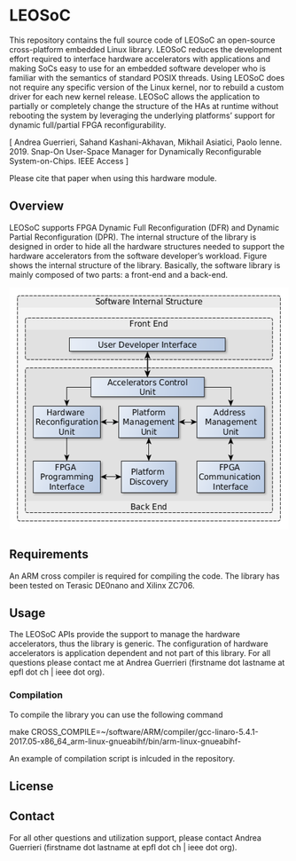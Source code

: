 # LEOSoC

This repository contains the full source code of LEOSoC an open-source cross-platform embedded Linux library. LEOSoC reduces the development effort required to interface hardware accelerators with applications and making SoCs easy to use for an embedded software developer who is familiar with the semantics of standard POSIX threads. Using LEOSoC does not require any specific version of the Linux kernel, nor to rebuild a custom driver for each new kernel release. LEOSoC allows
the application to partially or completely change the structure of the HAs at runtime without rebooting the system by leveraging the underlying platforms’ support for dynamic full/partial FPGA reconfigurability.


[ Andrea Guerrieri, Sahand Kashani-Akhavan, Mikhail Asiatici, Paolo Ienne. 2019. Snap-On User-Space Manager for Dynamically Reconfigurable System-on-Chips. IEEE Access ]

Please cite that paper when using this hardware module.

## Overview

LEOSoC supports FPGA Dynamic Full Reconfiguration (DFR) and Dynamic Partial Reconfiguration (DPR). The internal structure of the library is designed in order to
hide all the hardware structures needed to support the hardware accelerators
from the software developer’s workload. Figure shows the
internal structure of the library. Basically, the software library
is mainly composed of two parts: a front-end and a back-end.

<p align="center">
  <img width="532" height="437" src="./InternalStructure.png" /></p>


## Requirements

An ARM cross compiler is required for compiling the code. The library has been tested on Terasic DE0nano and Xilinx ZC706. 

## Usage

The LEOSoC APIs provide the support to manage the hardware accelerators, thus the library is generic. The configuration of hardware accelerators is application dependent and not part of this library. For all questions please contact me at Andrea Guerrieri (firstname dot lastname at epfl dot ch | ieee dot org). 

### Compilation
To compile the library you can use the following command 

make CROSS_COMPILE=~/software/ARM/compiler/gcc-linaro-5.4.1-2017.05-x86_64_arm-linux-gnueabihf/bin/arm-linux-gnueabihf-

An example of compilation script is inlcuded in the repository. 

## License

## Contact
For all other questions and utilization support, please contact Andrea Guerrieri (firstname dot lastname at epfl dot ch | ieee dot org).
